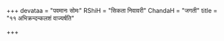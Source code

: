 +++
devataa = "पवमानः सोमः"
RShiH = "सिकता निवावरी"
ChandaH = "जगती"
title = "११ अभिक्रन्दन्कलशं वाज्यर्षति"

+++

